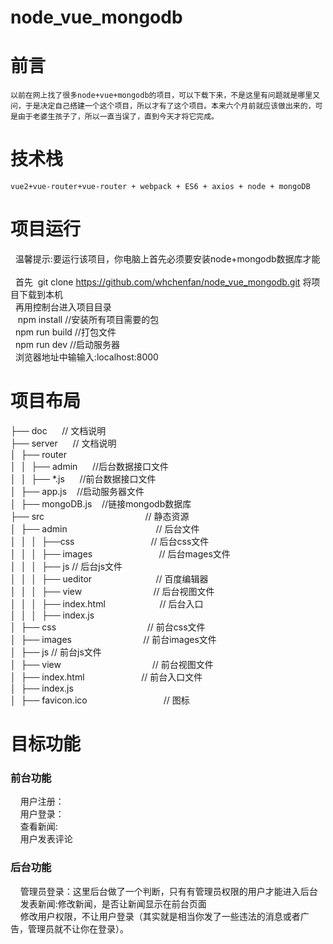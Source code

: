 # node_vue_mongodb
# 前言
	以前在网上找了很多node+vue+mongodb的项目，可以下载下来，不是这里有问题就是哪里又问，于是决定自己搭建一个这个项目，所以才有了这个项目。本来六个月前就应该做出来的，可是由于老婆生孩子了，所以一直当误了，直到今天才将它完成。

# 技术栈
	vue2+vue-router+vue-router + webpack + ES6 + axios + node + mongoDB
	
# 项目运行
&nbsp;&nbsp;温馨提示:要运行该项目，你电脑上首先必须要安装node+mongodb数据库才能<br />	
&nbsp;&nbsp;首先&nbsp;&nbsp;git clone https://github.com/whchenfan/node_vue_mongodb.git 将项目下载到本机<br />
&nbsp;&nbsp;再用控制台进入项目目录<br />
&nbsp;&nbsp; npm install //安装所有项目需要的包<br />
&nbsp;&nbsp;npm run build //打包文件<br />
&nbsp;&nbsp;npm run dev //启动服务器 <br />
&nbsp;&nbsp;浏览器地址中输输入:localhost:8000 <br />

#  项目布局
├── doc&nbsp;&nbsp;&nbsp;&nbsp;&nbsp;&nbsp;// 文档说明   <br />
├── server&nbsp;&nbsp;&nbsp;&nbsp;&nbsp;&nbsp;// 文档说明   <br />
│&nbsp;&nbsp;├── router<br />
│&nbsp;&nbsp;│&nbsp;&nbsp;├── admin&nbsp;&nbsp;&nbsp;&nbsp;&nbsp;&nbsp;//后台数据接口文件<br />
│&nbsp;&nbsp;│&nbsp;&nbsp;├── *.js&nbsp;&nbsp;&nbsp;&nbsp;&nbsp;&nbsp;//前台数据接口文件<br />
│&nbsp;&nbsp;├── app.js&nbsp;&nbsp;&nbsp;&nbsp;//启动服务器文件<br />
│&nbsp;&nbsp;├── mongoDB.js&nbsp;&nbsp;&nbsp;&nbsp;//链接mongodb数据库<br />
├── src                                          // 静态资源 <br />
│&nbsp;&nbsp;├── admin                                    // 后台文件<br />
│&nbsp;&nbsp;│&nbsp;&nbsp;│&nbsp;&nbsp;├──css                               // 后台css文件<br />
│&nbsp;&nbsp;│&nbsp;&nbsp;│&nbsp;&nbsp;├── images                           // 后台mages文件<br />
│&nbsp;&nbsp;│&nbsp;&nbsp;│&nbsp;&nbsp;├── js                               // 后台js文件<br />
│&nbsp;&nbsp;│&nbsp;&nbsp;│&nbsp;&nbsp;├── ueditor                          // 百度编辑器<br />
│&nbsp;&nbsp;│&nbsp;&nbsp;│&nbsp;&nbsp;├── view                             // 后台视图文件<br />
│&nbsp;&nbsp;│&nbsp;&nbsp;│&nbsp;&nbsp;├──  index.html                      // 后台入口<br />
│&nbsp;&nbsp;│&nbsp;&nbsp;│&nbsp;&nbsp;├──  index.js <br />
│&nbsp;&nbsp;├── css                                      // 前台css文件<br />
│&nbsp;&nbsp;├── images                              	 // 前台images文件<br />
│&nbsp;&nbsp;├── js                               	 // 前台js文件<br />
│&nbsp;&nbsp;├── view                                     // 前台视图文件<br />
│&nbsp;&nbsp;├── index.html                        	 // 前台入口文件<br />
│&nbsp;&nbsp;├── index.js<br />
│&nbsp;&nbsp;├── favicon.ico                               // 图标<br />

#  目标功能
<h3>前台功能</h3>
&nbsp;&nbsp;&nbsp;&nbsp;用户注册：<br />
&nbsp;&nbsp;&nbsp;&nbsp;用户登录：<br />
&nbsp;&nbsp;&nbsp;&nbsp;查看新闻:<br />
&nbsp;&nbsp;&nbsp;&nbsp;用户发表评论<br />
<h3>后台功能</h3>
&nbsp;&nbsp;&nbsp;&nbsp;管理员登录：这里后台做了一个判断，只有有管理员权限的用户才能进入后台<br />
&nbsp;&nbsp;&nbsp;&nbsp;发表新闻:修改新闻，是否让新闻显示在前台页面<br />
&nbsp;&nbsp;&nbsp;&nbsp;修改用户权限，不让用户登录（其实就是相当你发了一些违法的消息或者广告，管理员就不让你在登录）。<br />


